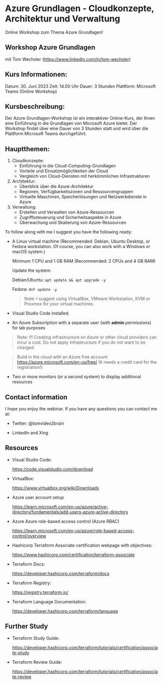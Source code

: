 # Azure Grundlagen - Cloudkonzepte, Architektur und Verwaltung
Online Workshop zum Thema Azure Grundlagen!

## Workshop Azure Grundlagen
mit Tom Wechsler (https://www.linkedin.com/in/tom-wechsler)


## Kurs Informationen:
Datum: 30. Juni 2023
Zeit: 14.00 Uhr
Dauer: 3 Stunden
Plattform: Microsoft Teams (Online Workshop)

## Kursbeschreibung:
Der Azure Grundlagen-Workshop ist ein interaktiver Online-Kurs, der Ihnen eine Einführung in die Grundlagen von Microsoft Azure bietet. 
Der Workshop findet über eine Dauer von 3 Stunden statt und wird über die Plattform Microsoft Teams durchgeführt.

## Hauptthemen:
1. Cloudkonzepte:
   - Einführung in die Cloud-Computing-Grundlagen
   - Vorteile und Einsatzmöglichkeiten der Cloud
   - Vergleich von Cloud-Diensten mit herkömmlichen Infrastrukturen
2. Architektur:
   - Überblick über die Azure-Architektur
   - Regionen, Verfügbarkeitszonen und Ressourcengruppen
   - Virtuelle Maschinen, Speicherlösungen und Netzwerkdienste in Azure
3. Verwaltung:
   - Erstellen und Verwalten von Azure-Ressourcen
   - Zugriffssteuerung und Sicherheitsaspekte in Azure
   - Überwachung und Skalierung von Azure-Ressourcen



To follow along with me I suggest you have the following ready:

- A Linux virtual machine (Recommended: Debian, Ubuntu Desktop, or Fedora workstation. Of course, you can also work with a Windows or macOS system.) 

  Minimum 1 CPU and 1 GB RAM (Recommended: 2 CPUs and 4 GB RAM)

  Update the system: 

    Debian/Ubuntu: `apt update && apt upgrade -y`

    Fedora: `dnf update -y`

  > Note: I suggest using VirtualBox, VMware Workstation, KVM or Proxmox for your virtual machines. 

- Visual Studio Code installed.

- An Azure Subscription with a separate user (with **admin** permissions) for lab purposes

> Note: !!! Creating infrastructure on Azure or other cloud providers can incur a cost. Do not apply infrastructure if you do not want to be charged. 

> Build in the cloud with an Azure free account: https://azure.microsoft.com/en-us/free/ (It needs a credit card for the registration!)

- Two or more monitors (or a second system) to display additional resources


## Contact information
I hope you enjoy the webinar. If you have any questions you can contact me at:

- Twitter: @tomvideo2brain

- LinkedIn and Xing


## Resources
- Visual Studio Code:

  https://code.visualstudio.com/download

- VirtualBox:

  https://www.virtualbox.org/wiki/Downloads

- Azure user account setup

  https://learn.microsoft.com/en-us/azure/active-directory/fundamentals/add-users-azure-active-directory 

- Azure Azure role-based access control (Azure RBAC)

  https://learn.microsoft.com/en-us/azure/role-based-access-control/overview 

- Hashicorp Terraform Associate certification webpage with objectives:

  https://www.hashicorp.com/certification/terraform-associate

- Terraform Docs: 
  
  https://developer.hashicorp.com/terraform/docs

- Terraform Registry: 
  
  https://registry.terraform.io/

- Terraform Language Documentation: 
  
  https://developer.hashicorp.com/terraform/language


## Further Study
- Terraform Study Guide:

  https://developer.hashicorp.com/terraform/tutorials/certification/associate-study

- Terraform Review Guide:
  
  https://developer.hashicorp.com/terraform/tutorials/certification/associate-review
